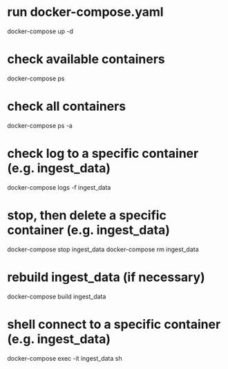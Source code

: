 # run docker-compose.yaml
docker-compose up -d

# check available containers
docker-compose ps

# check all containers
docker-compose ps -a

# check log to a specific container (e.g. ingest_data)
docker-compose logs -f ingest_data

# stop, then delete a specific container (e.g. ingest_data)
docker-compose stop ingest_data 
docker-compose rm ingest_data

# rebuild ingest_data (if necessary)
docker-compose build ingest_data

# shell connect to a specific container (e.g. ingest_data)
docker-compose exec -it ingest_data sh
